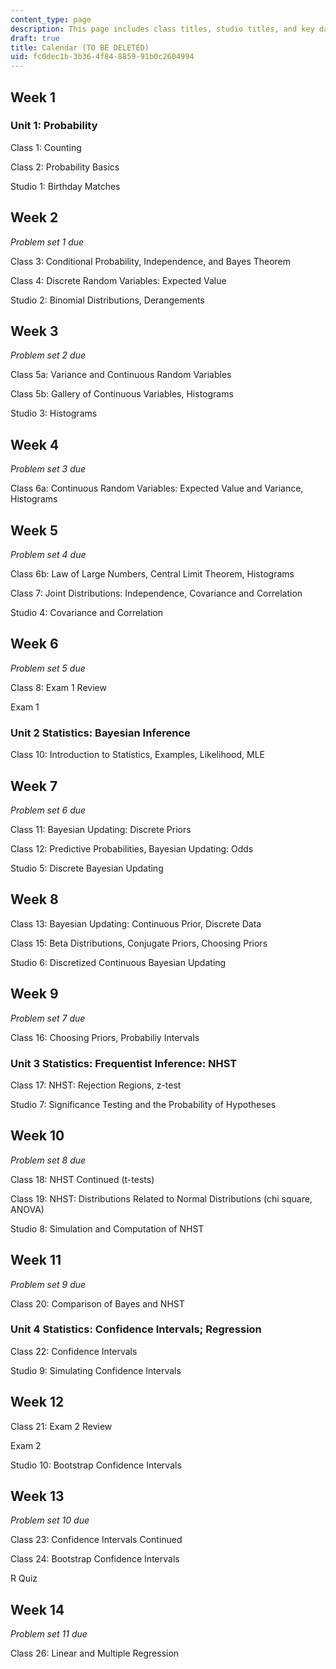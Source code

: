 ```yaml
---
content_type: page
description: This page includes class titles, studio titles, and key dates.
draft: true
title: Calendar (TO BE DELETED)
uid: fc0dec1b-3b36-4f84-8859-91b0c2604994
---
```

## Week 1

### Unit 1: Probability

Class 1: Counting

Class 2: Probability Basics

Studio 1: Birthday Matches

## Week 2

*Problem set 1 due*

Class 3: Conditional Probability, Independence, and Bayes Theorem

Class 4: Discrete Random Variables: Expected Value

Studio 2: Binomial Distributions, Derangements

## Week 3

*Problem set 2 due*

Class 5a: Variance and Continuous Random Variables

Class 5b: Gallery of Continuous Variables, Histograms

Studio 3: Histograms

## Week 4

*Problem set 3 due*

Class 6a: Continuous Random Variables: Expected Value and Variance, Histograms

## Week 5

*Problem set 4 due*

Class 6b: Law of Large Numbers, Central Limit Theorem, Histograms

Class 7: Joint Distributions: Independence, Covariance and Correlation

Studio 4: Covariance and Correlation

## Week 6

*Problem set 5 due*

Class 8: Exam 1 Review

Exam 1

### Unit 2 Statistics: Bayesian Inference

Class 10: Introduction to Statistics, Examples, Likelihood, MLE

## Week 7

*Problem set 6 due*

Class 11: Bayesian Updating: Discrete Priors

Class 12: Predictive Probabilities, Bayesian Updating: Odds

Studio 5: Discrete Bayesian Updating

## Week 8

Class 13: Bayesian Updating: Continuous Prior, Discrete Data

Class 15: Beta Distributions, Conjugate Priors, Choosing Priors

Studio 6: Discretized Continuous Bayesian Updating 

## Week 9

*Problem set 7 due*

Class 16: Choosing Priors, Probabiliy Intervals

### Unit 3 Statistics: Frequentist Inference: NHST

Class 17: NHST: Rejection Regions, z-test

Studio 7: Significance Testing and the Probability of Hypotheses

## Week 10

*Problem set 8 due*

Class 18: NHST Continued (t-tests)

Class 19: NHST: Distributions Related to Normal Distributions (chi square, ANOVA)

Studio 8: Simulation and Computation of NHST

## Week 11

*Problem set 9 due*

Class 20: Comparison of Bayes and NHST

### Unit 4 Statistics: Confidence Intervals; Regression

Class 22: Confidence Intervals

Studio 9: Simulating Confidence Intervals

## Week 12

Class 21: Exam 2 Review

Exam 2

Studio 10: Bootstrap Confidence Intervals

## Week 13

*Problem set 10 due*

Class 23: Confidence Intervals Continued

Class 24: Bootstrap Confidence Intervals

R Quiz

## Week 14

*Problem set 11 due*

Class 26: Linear and Multiple Regression